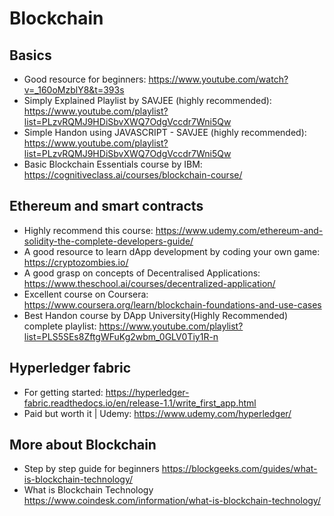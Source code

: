 # Blockchain

## Basics
+ Good resource for beginners: https://www.youtube.com/watch?v=_160oMzblY8&t=393s
+ Simply Explained Playlist by SAVJEE (highly recommended): https://www.youtube.com/playlist?list=PLzvRQMJ9HDiSbvXWQ7OdgVccdr7Wni5Qw
+ Simple Handon using JAVASCRIPT - SAVJEE (highly recommended): https://www.youtube.com/playlist?list=PLzvRQMJ9HDiSbvXWQ7OdgVccdr7Wni5Qw
+ Basic Blockchain Essentials course by IBM: https://cognitiveclass.ai/courses/blockchain-course/ 


## Ethereum and smart contracts
+ Highly recommend this course: https://www.udemy.com/ethereum-and-solidity-the-complete-developers-guide/
+ A good resource to learn dApp development by coding your own game: https://cryptozombies.io/
+ A good grasp on concepts of Decentralised Applications: https://www.theschool.ai/courses/decentralized-application/
+ Excellent course on Coursera: https://www.coursera.org/learn/blockchain-foundations-and-use-cases
+ Best Handon course by DApp University(Highly Recommended) complete playlist: https://www.youtube.com/playlist?list=PLS5SEs8ZftgWFuKg2wbm_0GLV0Tiy1R-n

## Hyperledger fabric
+ For getting started: https://hyperledger-fabric.readthedocs.io/en/release-1.1/write_first_app.html
+ Paid but worth it | Udemy: https://www.udemy.com/hyperledger/

## More about Blockchain
+ Step by step guide for beginners https://blockgeeks.com/guides/what-is-blockchain-technology/
+ What is Blockchain Technology https://www.coindesk.com/information/what-is-blockchain-technology/
